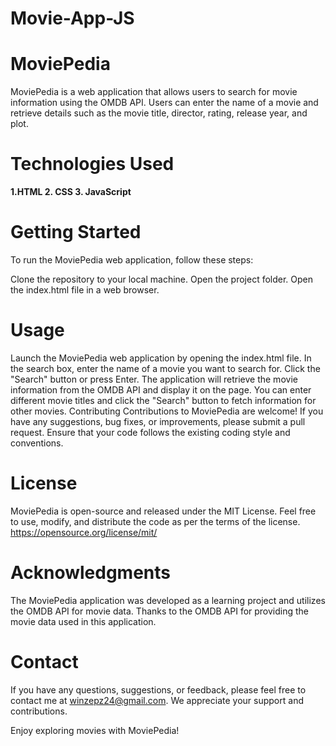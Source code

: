# Movie-App-JS
# MoviePedia
MoviePedia is a web application that allows users to search for movie information using the OMDB API. Users can enter the name of a movie and retrieve details such as the movie title, director, rating, release year, and plot.

# Technologies Used
**1.HTML
2. CSS
3. JavaScript**
# Getting Started
To run the MoviePedia web application, follow these steps:

Clone the repository to your local machine.
Open the project folder.
Open the index.html file in a web browser.
# Usage
Launch the MoviePedia web application by opening the index.html file.
In the search box, enter the name of a movie you want to search for.
Click the "Search" button or press Enter.
The application will retrieve the movie information from the OMDB API and display it on the page.
You can enter different movie titles and click the "Search" button to fetch information for other movies.
Contributing
Contributions to MoviePedia are welcome! If you have any suggestions, bug fixes, or improvements, please submit a pull request. Ensure that your code follows the existing coding style and conventions.

# License
MoviePedia is open-source and released under the MIT License. Feel free to use, modify, and distribute the code as per the terms of the license.
https://opensource.org/license/mit/

# Acknowledgments
The MoviePedia application was developed as a learning project and utilizes the OMDB API for movie data.
Thanks to the OMDB API for providing the movie data used in this application.
# Contact
If you have any questions, suggestions, or feedback, please feel free to contact me at winzepz24@gmail.com. We appreciate your support and contributions.

Enjoy exploring movies with MoviePedia!
